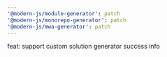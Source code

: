 ```yaml
---
'@modern-js/module-generator': patch
'@modern-js/monorepo-generator': patch
'@modern-js/mwa-generator': patch
---
```


feat: support custom solution generator success info
